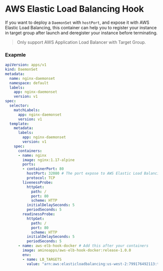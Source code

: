 # AWS Elastic Load Balancing Hook

If you want to deploy a `DaemonSet` with `hostPort`, and expose it with AWS Elastic Load Balancing, this container can help you to register your instance in target group after launch and deregister your instance before terminating.

> Only support AWS Application Load Balancer with Target Group.

### Exapmle

```yaml
apiVersion: apps/v1
kind: DaemonSet
metadata:
  name: nginx-daemonset
  namespace: default
  labels:
    app: nginx-daemonset
    version: v1
spec:
  selector:
    matchLabels:
      app: nginx-daemonset
      version: v1
  template:
    metadata:
      labels:
        app: nginx-daemonset
        version: v1
    spec:
      containers:
      - name: nginx
        image: nginx:1.17-alpine
        ports:
        - containerPort: 80
          hostPort: 32080 # The port expose to AWS Elastic Load Balancing
          protocol: TCP
        livenessProbe:
          httpGet:
            path: /
            port: 80
            scheme: HTTP
          initialDelaySeconds: 5
          periodSeconds: 5
        readinessProbe:
          httpGet:
            path: /
            port: 80
            scheme: HTTP
          initialDelaySeconds: 5
          periodSeconds: 5
      - name: aws-elb-hook-docker # Add this after your containers
        image: aminoapps/aws-elb-hook-docker:release-1.0.0
        env:
        - name: LB_TARGETS
          value: "arn:aws:elasticloadbalancing:us-west-2:799176492113:targetgroup/k8s-nodes-nginx-ingress/b4e8913e6bf8c1d5"